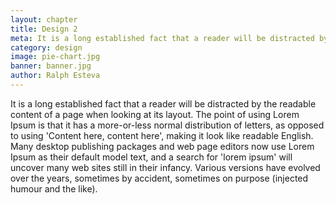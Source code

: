 ```yaml
---
layout: chapter
title: Design 2
meta: It is a long established fact that a reader will be distracted by the readable content of a page when looking at its layout.
category: design
image: pie-chart.jpg
banner: banner.jpg
author: Ralph Esteva
---
```


It is a long established fact that a reader will be distracted by the readable content of a page when looking at its layout. The point of using Lorem Ipsum is that it has a more-or-less normal distribution of letters, as opposed to using 'Content here, content here', making it look like readable English. Many desktop publishing packages and web page editors now use Lorem Ipsum as their default model text, and a search for 'lorem ipsum' will uncover many web sites still in their infancy. Various versions have evolved over the years, sometimes by accident, sometimes on purpose (injected humour and the like).